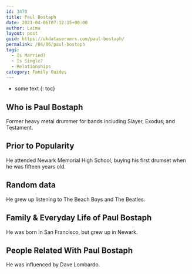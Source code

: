 ```yaml
---
id: 3470
title: Paul Bostaph
date: 2021-04-06T07:12:15+00:00
author: Laima
layout: post
guid: https://ukdataservers.com/paul-bostaph/
permalink: /04/06/paul-bostaph
tags:
  - Is Married?
  - Is Single?
  - Relationships
category: Family Guides
---
```


* some text
{: toc}


## Who is Paul Bostaph
                  
                  
                  
Former heavy metal drummer for bands including Slayer, Exodus, and Testament.
                  
              
            
              
            
                
                
                
## Prior to Popularity
                  
                  
                  
He attended Newark Memorial High School, buying his first drumset when he was fifteen years old.
                  
              
            
              
            
                
                
                
## Random data
                  
                  
                  
He grew up listening to The Beach Boys and The Beatles.
                  
              
            
              
            
                
                
                
## Family & Everyday Life of Paul Bostaph
                  
                  
                  
He was born in San Francisco, but grew up in Newark.
                  
              
            
              
            
                
                
                
## People Related With Paul Bostaph
                  
                  
                  
He was influenced by Dave Lombardo.
                  
              
            
              
            
                
              
            
              
              
            
            
              
            
          
          
          